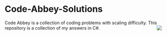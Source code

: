 # Code-Abbey-Solutions

Code Abbey is a collection of coding problems with scaling difficulty. This repository is a collection of my answers in C#.
<img align="right" src="https://www.codeabbey.com/index/user_banner/oddell.png" /> 
